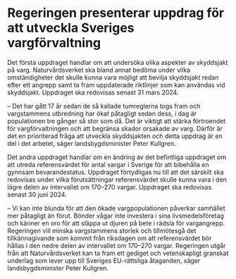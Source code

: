 # Regeringen presenterar uppdrag för att utveckla Sveriges vargförvaltning

Det första uppdraget handlar om att undersöka olika aspekter av skyddsjakt på varg. Naturvårdsverket ska bland annat bedöma under vilka omständigheter det skulle kunna vara möjligt att bevilja skyddsjakt redan efter ett angrepp samt ta fram uppdaterade riktlinjer som kan användas vid skyddsjakt. Uppdraget ska redovisas senast 31 mars 2024.

– Det har gått 17 år sedan de så kallade tumreglerna togs fram och vargstammens utbredning har ökat påtagligt sedan dess, i dag är populationen tre gånger så stor som då. Det är viktigt att stärka förtroendet för vargförvaltningen och att begränsa skador orsakade av varg. Därför är det en prioriterad fråga att utveckla skyddsjakten och detta uppdrag är en del i det arbetet, säger landsbygdsminister Peter Kullgren.

Det andra uppdraget handlar om en ändring av det befintliga uppdraget om att utreda referensvärdet för antal vargar i Sverige för att bibehålla en gynnsam bevarandestatus. Uppdraget förtydligas nu till att det särskilt ska redovisas under vilka förutsättningar referensvärdet skulle kunna vara i den lägre delen av intervallet om 170–270 vargar. Uppdraget ska redovisas senast 30 juni 2024.

– Vi kan inte blunda för att den ökade vargpopulationen påverkar samhället mer påtagligt än förut. Bönder vågar inte investera i sina livsmedelsföretag och känner en oro för att släppa ut djuren på bete i rädsla för vargangrepp. Regeringen vill minska vargstammens storlek och tillmötesgå det tillkännagivande som kommit från riksdagen om att referensvärdet bör hållas i den nedre delen av intervallet om 170–270 vargar. Regeringen utgår från att Naturvårdsverket kan ta fram ett gediget och vetenskapligt granskat underlag som lever upp till Sveriges EU-rättsliga åtaganden, säger landsbygdsminister Peter Kullgren.
